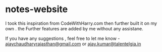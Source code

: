 # notes-website

I took this inspiration from CodeWithHarry.com
then further built it on my own .
the Further features are added by me without any assistane.

If you have any suggestions , feel free to let me know - ajaychaudharyrajasthan@gmail.com or ajay.kumar@talentelgia.in



